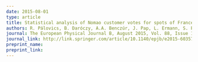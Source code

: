 ```yaml
---
date: 2015-08-01
type: article
title: Statistical analysis of Nomao customer votes for spots of France
authors: R. Pálovics, B. Daróczy, A.A. Benczúr, J. Pap, L. Ermann, S. Phan, A.D. Chepelianskii, D.L. Shepelyansky
journal: The European Physical Journal B, August 2015, Vol. 88, Issue 194
journal_link: http://link.springer.com/article/10.1140/epjb/e2015-60357-1
preprint_name: 
preprint_link: 
---
```

